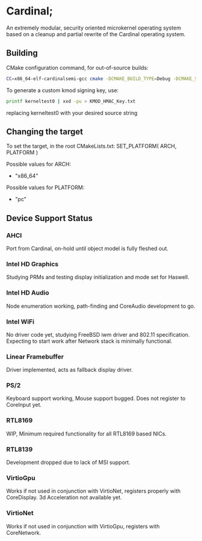 # Cardinal;
An extremely modular, security oriented microkernel operating system based on a cleanup and partial rewrite of the Cardinal operating system.

## Building
CMake configuration command, for out-of-source builds:
```bash
CC=x86_64-elf-cardinalsemi-gcc cmake -DCMAKE_BUILD_TYPE=Debug -DCMAKE_SYSTEM_NAME="Generic" ..
```

To generate a custom kmod signing key, use:
```bash
printf kerneltest0 | xxd -pu > KMOD_HMAC_Key.txt
```
replacing kerneltest0 with your desired source string

## Changing the target
To set the target, in the root CMakeLists.txt:
SET_PLATFORM( ARCH, PLATFORM )

Possible values for ARCH:
- "x86_64"

Possible values for PLATFORM:
- "pc"

## Device Support Status

### AHCI
Port from Cardinal, on-hold until object model is fully fleshed out.

### Intel HD Graphics
Studying PRMs and testing display initialization and mode set for Haswell.

### Intel HD Audio
Node enumeration working, path-finding and CoreAudio development to go.

### Intel WiFi
No driver code yet, studying FreeBSD iwm driver and 802.11 specification. Expecting to start work after Network stack is minimally functional.

### Linear Framebuffer
Driver implemented, acts as fallback display driver.

### PS/2
Keyboard support working, Mouse support bugged. Does not register to CoreInput yet.

### RTL8169
WIP, Minimum required functionality for all RTL8169 based NICs.

### RTL8139
Development dropped due to lack of MSI support.

### VirtioGpu
Works if not used in conjunction with VirtioNet, registers properly with CoreDisplay. 3d Acceleration not available yet.

### VirtioNet
Works if not used in conjunction with VirtioGpu, registers with CoreNetwork.
